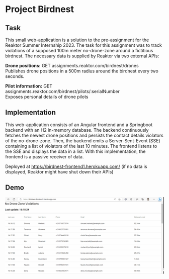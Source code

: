 # Project Birdnest
## Task
This small web-application is a solution to the pre-assignment for the Reaktor Summer Internship 2023. The task for this assignment was to track violations of a supposed 100m meter no-drone-zone around a fictitious birdnest. The necessary data is supplied by Reaktor via two external APIs:

<b>Drone positions:</b> GET assignments.reaktor.com/birdnest/drones
</br>Publishes drone positions in a 500m radius around the birdnest every two seconds.

<b>Pilot information:</b> GET assignments.reaktor.com/birdnest/pilots/:serialNumber
</br>Exposes personal details of drone pilots

## Implementation
This web-application consists of an Angular frontend and a Springboot backend with an H2 in-memory database. The backend continuously fetches the newest drone positions and persists the contact details violators of the no-drone-zone. Then, the backend emits a Server-Sent-Event (SSE) containing a list of violators of the last 10 minutes. The frontend listens to the SSE and displays the data in a list. With this implementation, the frontend is a passive receiver of data.



Deployed at https://birdnest-frontend1.herokuapp.com/ (if no data is displayed, Reaktor might have shut down their APIs)

## Demo
![](https://github.com/fravl/project-birdnest/blob/main/project-birdnest-demo.gif)

